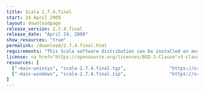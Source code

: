 ```yaml
---
title: Scala 2.7.4.final
start: 24 April 2009
layout: downloadpage
release_version: 2.7.4.final
release_date: "April 24, 2009"
show_resources: "true"
permalink: /download/2.7.4.final.html
requirements: "This Scala software distribution can be installed on any Unix-like or Windows system. It requires the Java runtime version 1.6 or 1.7."
license: <a href="https://opensource.org/licenses/BSD-3-Clause">3-clause BSD license</a>
resources: [
  ["-main-unixsys", "scala-2.7.4.final.tgz",                "https://scala-lang.org/files/archive/scala-2.7.4.final.tgz",                   "Mac OS X, Unix, Cygwin",  "16 MB"],
  ["-main-windows", "scala-2.7.4.final.zip",                "https://scala-lang.org/files/archive/scala-2.7.4.final.zip",                   "Windows",                 "16 MB"]
]
---
```




